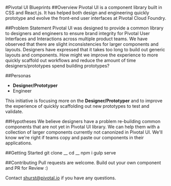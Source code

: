 #Pivotal UI Blueprints
##Overview
Pivotal UI is a component library built in CSS and React.js. It has helped both design and engineering quickly prototype and evolve the front-end user interfaces at Pivotal Cloud Foundry.

##Problem Statement
Pivotal UI was designed to provide a common library to designers and engineers to ensure brand integrity for Pivotal User Interfaces and Interactions across multiple product teams.
We have observed that there are slight inconsistencies for larger components and layouts. Designers have expressed that it takes too long to build out generic layouts and components.
How might we improve the experience to more quickly scaffold out workflows and reduce the amount of time designers/prototypes spend building prototypes?

##Personas
- **Designer/Prototyper**
- Engineer

This initiative is focusing more on the **Designer/Prototyper** and to improve the experience of quickly scaffolding out new prototypes to test and validate.

##Hypotheses
We believe designers have a problem re-building common components that are not yet in Pivotal UI library.
We can help them with a collection of larger components currently not canonized in Pivotal UI.
We'll know we're right if teams copy and paste our components in their applications.

##Getting Started
git clone __
cd __
npm i
gulp serve

##Contributing
Pull requests are welcome. Build out your own component and PR for Review :)

Contact shurst@pivotal.io if you have any questions.
